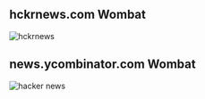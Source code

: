 ## hckrnews.com Wombat

![hckrnews](https://raw.githubusercontent.com/wiki/rudism/stylus-themes/img/hckrnews-wombat.png)

## news.ycombinator.com Wombat

![hacker news](https://raw.githubusercontent.com/wiki/rudism/stylus-themes/img/hackernews-wombat.png)
